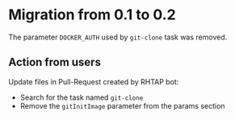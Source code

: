 # Migration from 0.1 to 0.2

The parameter `DOCKER_AUTH` used by `git-clone` task was removed.

## Action from users

Update files in Pull-Request created by RHTAP bot:
- Search for the task named `git-clone`
- Remove the `gitInitImage` parameter from the params section
